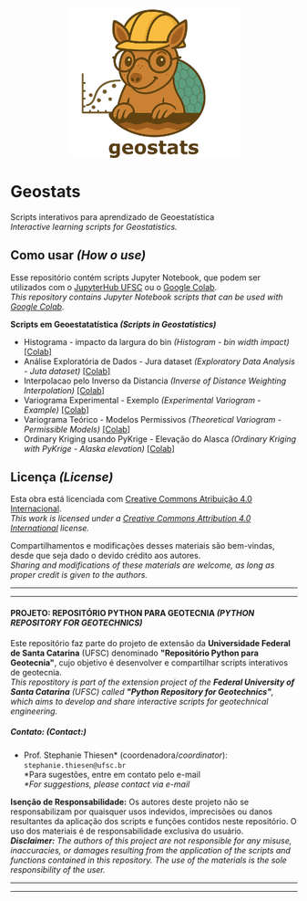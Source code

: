 <p align="center">
<img src="images/geostats-logo.png" alt="A flat, vector-style logo featuring a smiling cartoon armadillo with a light brown body and pastel blue hexagonal shell. The armadillo wears round glasses, giving it a studious and friendly look, and is framed inside a circular emblem with soft earthy colors, rolling green hills, and a beige sky in the background. There is a variogram behind the armadillo. Below the circle, the text “geostats” appears in bold dark brown letters." width="300">
</p>

# Geostats
Scripts interativos para aprendizado de Geoestatística \
_Interactive learning scripts for  Geostatistics._

## Como usar _(How o use)_

Esse repositório contém scripts Jupyter Notebook, que podem ser utilizados com o [JupyterHub UFSC](https://notebooks.inf.ufsc.br/) ou o [Google Colab](https://colab.research.google.com/).\
_This repository contains Jupyter Notebook scripts that can be used with [Google Colab](https://colab.research.google.com/)._

**Scripts em Geoestatatística _(Scripts in Geostatistics)_**
- Histograma - impacto da largura do bin _(Histogram - bin width impact)_ [[Colab]](https://colab.research.google.com/github/geoUFSC/geostats/blob/main/BinWidthImpact.ipynb)
- Análise Exploratória de Dados - Jura dataset _(Exploratory Data Analysis - Juta dataset)_ [[Colab]](https://colab.research.google.com/github/geoUFSC/geostats/blob/main/EDA_JuraDataset.ipynb)
- Interpolacao pelo Inverso da Distancia _(Inverse of Distance Weighting Interpolation)_ [[Colab]](https://colab.research.google.com/github/geoUFSC/geostats/blob/main/IDW.ipynb)
- Variograma Experimental - Exemplo _(Experimental Variogram - Example)_ [[Colab]](https://colab.research.google.com/github/geoUFSC/geostats/blob/main/ExpVariogram_Example.ipynb)
- Variograma Teórico - Modelos Permissivos _(Theoretical Variogram - Permissible Models)_ [[Colab]](https://colab.research.google.com/github/geoUFSC/geostats/blob/main/PermissibleModels_TheoVariogram.ipynb)
- Ordinary Kriging usando PyKrige - Elevação do Alasca _(Ordinary Kriging with PyKrige - Alaska elevation)_ [[Colab]](https://colab.research.google.com/github/geoUFSC/geostats/blob/main/OK_PyKrige-Alaska.ipynb)



## Licença _(License)_

Esta obra está licenciada com [Creative Commons Atribuição 4.0 Internacional](https://creativecommons.org/licenses/by/4.0/).\
_This work is licensed under a [Creative Commons Attribution 4.0 International](https://creativecommons.org/licenses/by/4.0/) license._

Compartilhamentos e modificações desses materiais são bem-vindas, desde que seja dado o devido crédito aos autores.\
_Sharing and modifications of these materials are welcome, as long as proper credit is given to the authors._


---
---
#### **PROJETO: REPOSITÓRIO PYTHON PARA GEOTECNIA _(PYTHON REPOSITORY FOR GEOTECHNICS)_**
Este repositório faz parte do projeto de extensão da **Universidade Federal de Santa Catarina** (UFSC) denominado **"Repositório Python para Geotecnia"**, cujo objetivo é desenvolver e compartilhar scripts interativos de geotecnia.\
_This repostitory is part of the extension project of the **Federal University of Santa Catarina** (UFSC) called **"Python Repository for Geotechnics"**, which aims to develop and share interactive scripts for geotechnical engineering._

##### **Contato: _(Contact:)_**
- Prof. Stephanie Thiesen* (coordenadora/_coordinator_): `stephanie.thiesen@ufsc.br` \
 *Para sugestões, entre em contato pelo e-mail \
_*For suggestions, please contact via e-mail_

**Isenção de Responsabilidade:**
Os autores deste projeto não se responsabilizam por quaisquer usos indevidos, imprecisões ou danos resultantes da aplicação dos scripts e funções contidos neste repositório. O uso dos materiais é de responsabilidade exclusiva do usuário. \
**_Disclaimer:_** _The authors of this project are not responsible for any misuse, inaccuracies, or damages resulting from the application of the scripts and functions contained in this repository. The use of the materials is the sole responsibility of the user._

---
---

